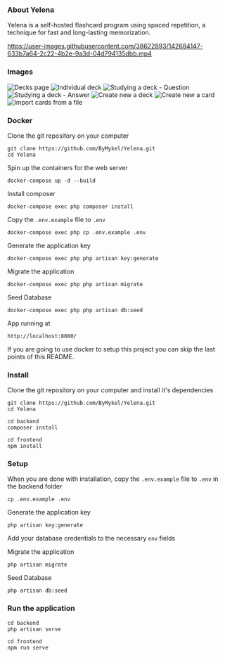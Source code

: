 ### About Yelena

Yelena is a self-hosted flashcard program using spaced repetition, a technique for fast and long-lasting memorization.

https://user-images.githubusercontent.com/38622893/142684147-633b7a64-2c22-4b2e-9a3d-04d794135dbb.mp4

### Images

![Decks page](https://i.imgur.com/lFIurpF.jpg)
![Individual deck](https://i.imgur.com/dDkUBqd.jpg)
![Studying a deck - Question](https://i.imgur.com/LZcwNmE.jpg)
![Studying a deck - Answer](https://i.imgur.com/bPngsvS.jpg)
![Create new a deck](https://i.imgur.com/J0BhPsA.jpg)
![Create new a card](https://i.imgur.com/Xp4Hj2V.jpg)
![Import cards from a file](https://i.imgur.com/IWif3sQ.jpg)

### Docker

Clone the git repository on your computer

```
git clone https://github.com/ByMykel/Yelena.git
cd Yelena
```

Spin up the containers for the web server

```
docker-compose up -d --build
```

Install composer

```
docker-compose exec php composer install
```

Copy the `.env.example` file to `.env`

```
docker-compose exec php cp .env.example .env
```

Generate the application key

```
docker-compose exec php php artisan key:generate
```

Migrate the application

```
docker-compose exec php php artisan migrate
```

Seed Database

```
docker-compose exec php php artisan db:seed
```

App running at

```
http://localhost:8080/
```

If you are going to use docker to setup this project you can skip the last points of this README.

### Install

Clone the git repository on your computer and install it's dependencies

```
git clone https://github.com/ByMykel/Yelena.git
cd Yelena
```

```
cd backend
composer install
```

```
cd frontend
npm install
```

### Setup

When you are done with installation, copy the `.env.example` file to `.env` in the backend folder

```
cp .env.example .env
```

Generate the application key

```
php artisan key:generate
```

Add your database credentials to the necessary `env` fields

Migrate the application

```
php artisan migrate
```

Seed Database

```
php artisan db:seed
```

### Run the application

```
cd backend
php artisan serve
```

```
cd frontend
npm run serve
```
